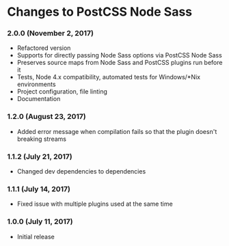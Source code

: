 # Changes to PostCSS Node Sass

### 2.0.0 (November 2, 2017)

- Refactored version
- Supports for directly passing Node Sass options via PostCSS Node Sass
- Preserves source maps from Node Sass and PostCSS plugins run before it
- Tests, Node 4.x compatibility, automated tests for Windows/*Nix environments
- Project configuration, file linting
- Documentation

### 1.2.0 (August 23, 2017)

- Added error message when compilation fails so that the plugin doesn't breaking streams

### 1.1.2 (July 21, 2017)

- Changed dev dependencies to dependencies

### 1.1.1 (July 14, 2017)

- Fixed issue with multiple plugins used at the same time

### 1.0.0 (July 11, 2017)

- Initial release
